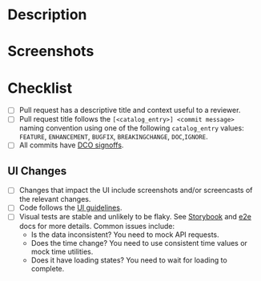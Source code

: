 <!--
  See the contributing guide for detailed guidance about contributing.
  https://github.com/perses/perses/blob/main/CONTRIBUTING.md
-->

# Description

<!-- Context useful to a reviewer -->

# Screenshots

<!-- If there are UI changes -->

# Checklist

- [ ] Pull request has a descriptive title and context useful to a reviewer.
- [ ] Pull request title follows the `[<catalog_entry>] <commit message>` naming convention using one of the
  following `catalog_entry` values: `FEATURE`, `ENHANCEMENT`, `BUGFIX`, `BREAKINGCHANGE`, `DOC`,`IGNORE`.
- [ ] All commits have [DCO signoffs](https://github.com/probot/dco#how-it-works).

## UI Changes

- [ ] Changes that impact the UI include screenshots and/or screencasts of the relevant changes.
- [ ] Code follows the [UI guidelines](https://github.com/perses/perses/blob/main/ui/ui-guidelines.md).
- [ ] Visual tests are stable and unlikely to be flaky.
  See [Storybook](https://github.com/perses/perses/tree/main/ui/storybook#visual-tests)
  and [e2e](https://github.com/perses/perses/tree/main/ui/e2e#visual-tests) docs for more details. Common issues
  include:
  - Is the data inconsistent? You need to mock API requests.
  - Does the time change? You need to use consistent time values or mock time utilities.
  - Does it have loading states? You need to wait for loading to complete.
